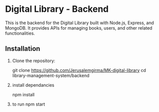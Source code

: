 # Digital Library - Backend

This is the backend for the Digital Library built with Node.js, Express, and MongoDB. It provides APIs for managing books, users, and other related functionalities.

## Installation

1. Clone the repository:

   git clone https://github.com/Jerusalemgirma/MK-digital-library
   cd library-management-system/backend

2. install dependancies

   npm install

3. to run
   npm start
